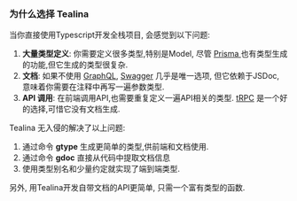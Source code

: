 ### 为什么选择 Tealina

当你直接使用Typescript开发全栈项目, 会感觉到以下问题:

1. **大量类型定义**: 你需要定义很多类型,特别是Model, 尽管 [ Prisma ](https://prisma.io) 也有类型生成的功能,但它生成的类型很复杂.
2. **文档**: 如果不使用 [GraphQL](https://graphql.org/), [Swagger](https://swagger.io/docs/open-source-tools/swagger-editor/) 几乎是唯一选项, 但它依赖于JSDoc, 意味着你需要在注释中再写一遍参数类型.
3. **API 调用**: 在前端调用API,也需要重复定义一遍API相关的类型.  [tRPC](https://trpc.io) 是一个好的选择,可惜它没有文档生成.

Tealina 无入侵的解决了以上问题:
1. 通过命令 **gtype** 生成更简单的类型,供前端和文档使用.
2. 通过命令 **gdoc** 直接从代码中提取文档信息
3. 使用类型别名和少量约定就实现了端到端类型.

另外, 用Tealina开发自带文档的API更简单, 只需一个富有类型的函数.